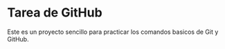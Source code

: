 # Tarea de GitHub

Este es un proyecto sencillo para practicar los comandos 
basicos de Git y GitHub.
